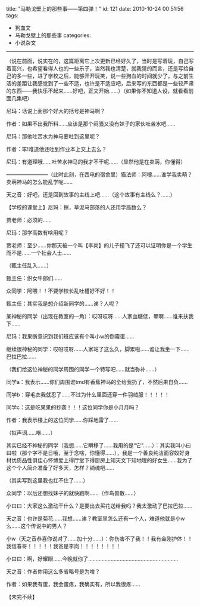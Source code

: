 title: "马勒戈壁上的那些事——第四弹！"
id: 121
date: 2010-10-24 00:51:56
tags: 
- 狗血文
- 马勒戈壁上的那些事
categories: 
- 小说杂文
---

（说在前面，说实在的，这篇距离它上次更新已经好久了，当时是写着玩，自己写着高兴，也希望看得人也的一些乐子，当然我也清楚，就我猜的而言，还是写给自己的多一些，进了学校之后，能够开开玩笑，说一些狗血的时间就少了，与之前生活的差距让我感觉到了一些不适，也许是不适应吧，后来写的东西都是一些较严肃的东西——我快乐不起来……好吧，正文开始……）（如果你不知道人设，就看看前面几集吧）<!--more-->

尼玛：话说上面那个好大的括号是神马啊？

作者：如果不出我所料……应该是那个闷骚又没有妹子的家伙吐苦水吧……

尼玛：那他吐苦水为神马要吐到这里呢？

作者：笨!难道他还吐到作业本上交上去么？

尼玛：有道理哦……吐苦水神马的我才不干呢……（显然他是在卖萌，你懂得）

————————（此时此刻，在西电的宿舍里）猫法师：阿嚏……谁学我卖萌？卖萌神马的怎么能乱学呢……

天之音：好吧，还是回到故事的主线上吧……（这个故事有主线么？……）

【学校的课堂上】尼玛：擦，草泥马部落的人还用学高数么？

贾老师：必须的……

尼玛：那学高数有啥用呢？

贾老师：至少……你那天被一个叫【李岗】的儿子撞飞了还可以证明你是一个学生而不是……一个社会人士……

（甄主任乱入……）

甄主任：织女牛郎们……

众同学：阿喂！！不要学校长乱吐槽好不好！！

甄主任：其实我是想介绍新同学的……诶？人呢？

某神秘的同学（出现在教室的一角）：哎呀哎呀……人家血糖低，晕啊……谁来扶我下……

尼玛：我果断意识到我们班应该有个叫小w的倒霉蛋……

继续很神秘的同学：哎呀哎呀……人家站了这么久，脚累啦……谁让我坐一下……巴拉巴拉……

（我们给这位神秘的同学周围的同学一个特写吧……就当弥补……）

同学a：我表示……你们周围谁tmd有香蕉神马的全给我扔了，不然后果自负……

同学b：穿毛衣我就忍了……不过为什么里面还穿一件羽绒服！！！！！

同学c：这是吃果果的抄袭！！！这位同学你是小月月吗？

作者：我表示楼上的这位同学……你踩地雷了……

（拟声词……咻……）

其实已经不神秘的同学（我想……它瞬移了……我用的是“它”……）：其实我叫小曰曰啦（那个字不是日哦，至于念啥，你懂得……），我是一个善良纯洁面容姣好身材优质品性俱佳心怀博爱上得厅堂下得厨房上知天文下知地理的好女生……我为了这个个人简介准备了好多天，怎样？销魂吧……

（其实写到这里我也扛不住了……）

众同学：以后还想找妹子的就快跑啊……（作鸟兽散……）

小曰曰：大家这么激动干什么？是要出去买花送给我吗？我太激动了巴拉巴拉……

天之音：也许是菊花……我想……诶？教室里怎么还有一个人，难道他就是小w么……这个传说中的男人？

小w（天之音恭喜你说对了……加十分……）：你伤害不了我！！我有金刚护体！！我信春哥！！！！！我爸是李岗！！！！！！！！

小曰曰：啊，好耀眼……今晚就你了……………………………………………………

天之音：作者你用这么多省略号是为啥？

作者：如果我有蛋，我会蛋疼，我确实有，所以我很疼……

【未完不续】